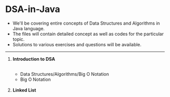 # DSA-in-Java

- We'll be covering entire concepts of Data Structures and Algorithms in Java language.
- The files will contain detailed concept as well as codes for the particular topic.
- Solutions to various exercises and questions will be available.

<hr>
<ol>
  <li><b> Introduction to DSA </b></li><br>
  <ul>
    <li> Data Structures/Algorithms/Big O Notation </li>
    <li> Big O Notation </li>
  </ul><br>
  <li> <b>Linked List</b> </li>
</ol>
  

